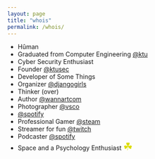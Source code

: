 ```yaml
---
layout: page
title: "whois"
permalink: /whois/
---
```

* Hûman
* Graduated from Computer Engineering <a href="https://ktu.edu.tr" target="_blank">@ktu</a>
* Cyber Security Enthusiast
* Founder <a href="https://ktusec.org" target="_blank">@ktusec</a>
* Developer of Some Things
* Organizer <a href="https://djangogirls.org/trabzon1" target="_blank">@djangogirls</a>
* Thinker (over)
* Author <a href="https://wannart.com/author/md" target="_blank">@wannartcom</a>
* Photographer <a href="https://vsco.co/mucahiddogann" target="_blank">@vsco</a>
* <a href="https://open.spotify.com/user/6lcy5a0gtp3kgm03b5aix3du4?si=5Zvj6IUJStmfFjfp_PMXzA" target="_blank">@spotify</a>
* Professional Gamer <a href="https://steamcommunity.com/id/mucahiddogan" target="_blank">@steam</a>
* Streamer for fun <a href="https://twitch.tv/wxes" target="_blank">@twitch</a>
* Podcaster <a href="https://open.spotify.com/show/4y7IwBplHe66RQZCr8jQup?si=_PnCxJZjSNixQxw5Hm1T_w" target="_blank">@spotify</a>
* Space and a Psychology Enthusiast <font size="5px" color="#dcdc00">&#9752;</font>

